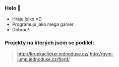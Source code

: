 ### Helo 👋
-  Hraju lolko =D 
-  Programuju jako mega gamer 
-  Dobrou!

 ### Projekty na kterých jsem se podílel:
> http://krupkaclicker.jednoduse.cz/
> http://gym-jump.jednoduse.cz/fjord/
